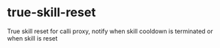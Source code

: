 # true-skill-reset
True skill reset for calli proxy, notify when skill cooldown is terminated or when skill is reset
